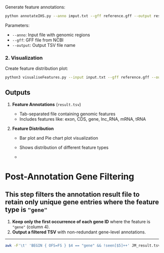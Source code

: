 Generate feature annotations:

```bash
python annotateIHS.py --anno imput.txt --gff reference.gff --output result.tsv
```

Parameters:
- `--anno`: Input file with genomic regions
- `--gff`: GFF file from NCBI
- `--output`: Output TSV file name

### 2. Visualization

Create feature distribution plot:

```bash
python3 visualiseFeatures.py --input input.txt --gff reference.gff --output result --trait "trait name" --dpi 600
```

## Outputs

1. **Feature Annotations** (`result.tsv`)
   - Tab-separated file containing genomic features
   - Includes features like: exon, CDS, gene, lnc_RNA, mRNA, tRNA

2. **Feature Distribution** 
   - Bar plot and Pie chart plot visualization
   - Shows distribution of different feature types
  
   - 
#  Post-Annotation Gene Filtering

This step filters the annotation result file to retain only **unique gene entries** where the feature type is `"gene"` 
---



1. **Keep only the first occurrence of each gene ID** where the feature is `"gene"` (column 4).
2. **Output a filtered TSV** with non-redundant gene-level annotations.

---

```bash
awk -F'\t' 'BEGIN { OFS=FS } $4 == "gene" && !seen[$5]++' JM_result.tsv > JM_genes_filtered.tsv
